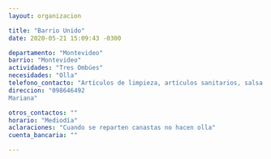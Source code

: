 ```yaml
---
layout: organizacion

title: "Barrio Unido"
date: 2020-05-21 15:09:43 -0300

departamento: "Montevideo"
barrio: "Montevideo"
actividades: "Tres Ombúes"
necesidades: "Olla"
telefono_contacto: "Artículos de limpieza, artículos sanitarios, salsa y carne"
direccion: "098646492
Mariana"

otros_contactos: ""
horario: "Mediodía"
aclaraciones: "Cuando se reparten canastas no hacen olla"
cuenta_bancaria: ""

---
```

